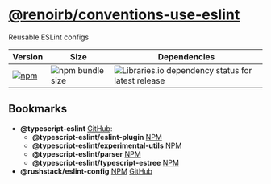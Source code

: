 # [@renoirb/conventions-use-eslint][repo-url]

[repo-url]: https://github.com/renoirb/experiments-201908-rush-typescript-just-bili-monorepo/tree/v1.x-dev/conventions/use-eslint

Reusable ESLint configs

| Version                                                                                                                                                                                          | Size                                                                                                              | Dependencies                                                                                                                                                                             |
| ------------------------------------------------------------------------------------------------------------------------------------------------------------------------------------------------ | ----------------------------------------------------------------------------------------------------------------- | ---------------------------------------------------------------------------------------------------------------------------------------------------------------------------------------- |
| [![npm](https://img.shields.io/npm/v/%40renoirb%2Fconventions-use-eslint?style=flat-square&logo=appveyor&label=npm&logo=npm)](https://www.npmjs.com/package/%40renoirb%2Fconventions-use-eslint) | ![npm bundle size](https://img.shields.io/bundlephobia/min/%40renoirb%2Fconventions-use-eslint?style=flat-square) | ![Libraries.io dependency status for latest release](https://img.shields.io/librariesio/release/npm/%40renoirb%2Fconventions-use-eslint?style=flat-square&logo=appveyor&logo=dependabot) |

## Bookmarks

- **@typescript-eslint** [GitHub](https://github.com/typescript-eslint/typescript-eslint/tree/master/packages):
  - **@typescript-eslint/eslint-plugin** [NPM](https://www.npmjs.com/package/@typescript-eslint/eslint-plugin)
  - **@typescript-eslint/experimental-utils** [NPM](https://www.npmjs.com/package/@typescript-eslint/experimental-utils)
  - **@typescript-eslint/parser** [NPM](https://www.npmjs.com/package/@typescript-eslint/parser)
  - **@typescript-eslint/typescript-estree** [NPM](https://www.npmjs.com/package/@typescript-eslint/typescript-estree)
- **@rushstack/eslint-config** [NPM](https://www.npmjs.com/package/@rushstack/eslint-config) [GitHub](https://github.com/microsoft/rushstack/tree/master/stack/eslint-config)

